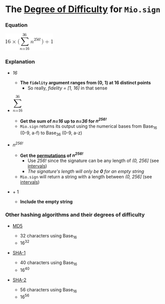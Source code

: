 # The [Degree of Difficulty](https://en.wikipedia.org/wiki/Cryptographic_hash_function#Degree_of_difficulty) for `Mio.sign`
### Equation

![Complexity of Mio.sign](img/a.png "Complexity of Mio.sign")

### Explanation

- *16*
  - __The `fidelity` argument ranges from (0, 1) at 16 distinct points__
    - So really, *fidelity = [1, 16]* in that sense

- ![Sum of n=16, to n=36](img/b.png "Sum of n=16, to n=36")
  - __Get the sum of *n=16* up to *n=36* for *n<sup>256!</sup>*__
  - `Mio.sign` returns its output using the numerical bases from Base<sub>16</sub> (0-9, a-f) to Base<sub>36</sub> (0-9, a-z)

- *n<sup>256!</sup>*
  - __Get the [permutations](https://en.wikipedia.org/wiki/Permutation) of *n<sup>256!</sup>*__
    - Use *256!* since the signature can be any length of *(0, 256]* (see [intervals])
    - _The signature's length will only be **0** for an empty string_
  - `Mio.sign` will return a string with a length between *(0, 256]* (see [intervals])

- \+ 1
  - __Include the empty string__


### Other hashing algorithms and their degrees of difficulty

- [MD5](https://en.wikipedia.org/wiki/MD5)
  - 32 characters using Base<sub>16</sub>
  - 16<sup>32</sup>

- [SHA-1](https://en.wikipedia.org/wiki/SHA-1)
  - 40 characters using Base<sub>16</sub>
  - 16<sup>40</sup>

- [SHA-2](https://en.wikipedia.org/wiki/SHA-2)
  - 56 characters using Base<sub>16</sub>
  - 16<sup>56</sup>

[intervals]: https://en.wikipedia.org/wiki/Interval_(mathematics)

